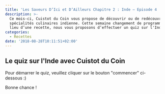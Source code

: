 ```yaml
---
title: 'Les Saveurs D’Ici et D’Ailleurs Chapitre 2 : Inde – Episode 4 : Quiz Inde'
description: >-
  Ce mois-ci, Cuistot du Coin vous propose de découvrir ou de redécouvrir des
  spécialités culinaires indienne. Cette semaine changement de programme ! Au
  lieu d’une recette, nous vous proposons d’effectuer un quiz sur l'Inde.
categories:
  - Recettes
date: '2018-08-28T10:11:51+02:00'
---
```

## Le quiz sur l'Inde avec Cuistot du Coin

Pour démarrer le quiz, veuillez cliquer sur le bouton "commencer" ci-dessous :)

Bonne chance !



<div class="fyrebox_quiz" data-gid="qoALw2YK9" data-oid="3wQABArro" /></div><script src="https://cdn.fyrebox.com/javascripts/fyrebox.min.js?2" defer="defer" async></script>
